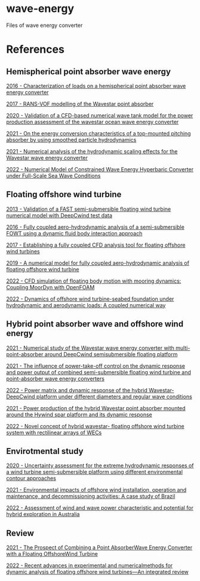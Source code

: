 # wave-energy
Files of wave energy converter

# References

## Hemispherical point absorber wave energy

[2016 - Characterization of loads on a hemispherical point absorber wave energy converter](https://doi.org/10.1016/j.ijome.2016.01.003)

[2017 - RANS-VOF modelling of the Wavestar point absorber](https://doi.org/10.1016/j.renene.2017.02.079)

[2020 - Validation of a CFD-based numerical wave tank model for the power production assessment of the wavestar ocean wave energy converter](https://doi.org/10.1016/j.renene.2019.08.059)

[2021 - On the energy conversion characteristics of a top-mounted pitching absorber by using smoothed particle hydrodynamics](https://doi.org/10.1016/j.enconman.2021.114893)

[2021 - Numerical analysis of the hydrodynamic scaling effects for the Wavestar wave energy converter](https://doi.org/10.1016/j.jfluidstructs.2021.103328)

[2022 - Numerical Model of Constrained Wave Energy Hyperbaric Converter under Full-Scale Sea Wave Conditions](https://doi.org/10.3390/jmse10101489)

## Floating offshore wind turbine

[2013 - Validation of a FAST semi-submersible floating wind turbine numerical model with DeepCwind test data](https://doi.org/10.1063/1.4796197)

[2016 - Fully coupled aero-hydrodynamic analysis of a semi-submersible FOWT using a dynamic fluid body interaction approach
](https://doi.org/10.1016/j.renene.2016.02.021)

[2017 - Establishing a fully coupled CFD analysis tool for floating offshore wind turbines](https://doi.org/10.1016/j.renene.2017.04.052)

[2019 - A numerical model for fully coupled aero-hydrodynamic analysis of floating offshore wind turbine](https://doi.org/10.1016/j.oceaneng.2018.12.021)

[2022 - CFD simulation of floating body motion with mooring dynamics: Coupling MoorDyn with OpenFOAM](https://doi.org/10.1016/j.apor.2022.103210)

[2022 - Dynamics of offshore wind turbine-seabed foundation under hydrodynamic and aerodynamic loads: A coupled numerical way](https://doi.org/10.1016/j.renene.2022.11.029)

## Hybrid point absorber wave and offshore wind energy

[2021 - Numerical study of the Wavestar wave energy converter with multi-point-absorber around DeepCwind semisubmersible floating platform](https://doi.org/10.1016/j.oceaneng.2021.109177)

[2021 - The influence of power-take-off control on the dynamic response and power output of combined semi-submersible floating wind turbine and point-absorber wave energy converters](https://doi.org/10.1016/j.oceaneng.2021.108835)

[2022 - Power matrix and dynamic response of the hybrid Wavestar-DeepCwind platform under different diameters and regular wave conditions](https://doi.org/10.1016/j.oceaneng.2022.110734)

[2021 - Power production of the hybrid Wavestar point absorber mounted around the Hywind spar platform and its dynamic response](https://doi.org/10.1063/5.0046590)

[2022 - Novel concept of hybrid wavestar- floating offshore wind turbine system with rectilinear arrays of WECs](https://doi.org/10.1016/j.oceaneng.2022.112253)

## Envirotmental study

[2020 - Uncertainty assessment for the extreme hydrodynamic responses of a wind turbine semi-submersible platform using different environmental contour approaches](https://doi.org/10.1016/j.oceaneng.2019.106719)

[2021 - Environmental impacts of offshore wind installation, operation and maintenance, and decommissioning activities: A case study of Brazil](https://doi.org/10.1016/j.rser.2021.110994)

[2022 - Assessment of wind and wave power characteristic and potential for hybrid exploration in Australia](https://doi.org/10.1016/j.rser.2022.112747)

## Review

[2021 - The Prospect of Combining a Point AbsorberWave Energy Converter with a Floating OffshoreWind Turbine](https://doi.org/10.3390/en14217385)

[2022 - Recent advances in experimental and numericalmethods for dynamic analysis of floating offshore wind turbines—An integrated review](https://doi.org/10.1016/j.rser.2022.112525)
